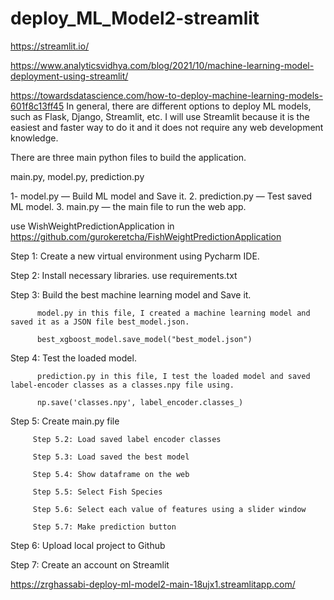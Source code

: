 # deploy_ML_Model2-streamlit

https://streamlit.io/

https://www.analyticsvidhya.com/blog/2021/10/machine-learning-model-deployment-using-streamlit/

 https://towardsdatascience.com/how-to-deploy-machine-learning-models-601f8c13ff45
In general, there are different options to deploy ML models, such as Flask, Django, Streamlit, etc.
I will use Streamlit because it is the easiest and faster way to do it and it does not require any web development knowledge.

There are three main python files to build the application.

main.py, model.py, prediction.py


1- model.py — Build ML model and Save it.
2. prediction.py — Test saved ML model.
3. main.py — the main file to run the web app.


use WishWeightPredictionApplication in https://github.com/gurokeretcha/FishWeightPredictionApplication

Step 1: Create a new virtual environment using Pycharm IDE.

Step 2: Install necessary libraries. use requirements.txt

Step 3: Build the best machine learning model and Save it.

          model.py in this file, I created a machine learning model and saved it as a JSON file best_model.json.

          best_xgboost_model.save_model("best_model.json")

Step 4: Test the loaded model.

          prediction.py in this file, I test the loaded model and saved label-encoder classes as a classes.npy file using.

          np.save('classes.npy', label_encoder.classes_)

Step 5: Create main.py file

         Step 5.2: Load saved label encoder classes

         Step 5.3: Load saved the best model

         Step 5.4: Show dataframe on the web

         Step 5.5: Select Fish Species

         Step 5.6: Select each value of features using a slider window

         Step 5.7: Make prediction button

Step 6: Upload local project to Github

Step 7: Create an account on Streamlit

https://zrghassabi-deploy-ml-model2-main-18ujx1.streamlitapp.com/


